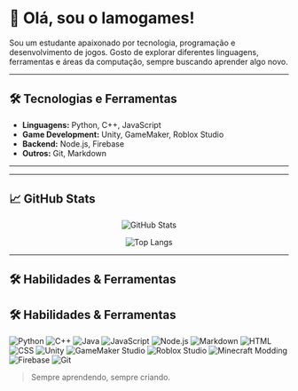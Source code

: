 # 👋 Olá, sou o lamogames!

Sou um estudante apaixonado por tecnologia, programação e desenvolvimento de jogos. Gosto de explorar diferentes linguagens, ferramentas e áreas da computação, sempre buscando aprender algo novo.

---

## 🛠️ Tecnologias e Ferramentas

- **Linguagens:** Python, C++, JavaScript
- **Game Development:** Unity, GameMaker, Roblox Studio
- **Backend:** Node.js, Firebase
- **Outros:** Git, Markdown
---

---

## 📈 GitHub Stats

<p align="center">
  <img src="https://github-readme-stats.vercel.app/api?username=lamogames&show_icons=true&theme=default" alt="GitHub Stats">
</p>

<p align="center">
  <img src="https://github-readme-stats.vercel.app/api/top-langs/?username=lamogames&layout=compact&theme=default" alt="Top Langs">
</p>

---

## 🛠️ Habilidades & Ferramentas

## 🛠️ Habilidades & Ferramentas

<p align="left">
  <!-- Linguagens -->
  <img src="https://img.shields.io/badge/Python-3776AB?style=for-the-badge&logo=python&logoColor=white" alt="Python"/>
  <img src="https://img.shields.io/badge/C++-00599C?style=for-the-badge&logo=cplusplus&logoColor=white" alt="C++"/>
  <img src="https://img.shields.io/badge/Java-007396?style=for-the-badge&logo=java&logoColor=white" alt="Java"/>
  <img src="https://img.shields.io/badge/JavaScript-F7DF1E?style=for-the-badge&logo=javascript&logoColor=black" alt="JavaScript"/>
  <img src="https://img.shields.io/badge/Node.js-339933?style=for-the-badge&logo=nodedotjs&logoColor=white" alt="Node.js"/>
  <img src="https://img.shields.io/badge/Markdown-000000?style=for-the-badge&logo=markdown&logoColor=white" alt="Markdown"/>
  <img src="https://img.shields.io/badge/HTML5-E34F26?style=for-the-badge&logo=html5&logoColor=white" alt="HTML"/>
  <img src="https://img.shields.io/badge/CSS3-1572B6?style=for-the-badge&logo=css3&logoColor=white" alt="CSS"/>

  <!-- Game Development -->
  <img src="https://img.shields.io/badge/Unity-000000?style=for-the-badge&logo=unity&logoColor=white" alt="Unity"/>
  <img src="https://img.shields.io/badge/GameMaker-000000?style=for-the-badge&logo=yoyogames&logoColor=white" alt="GameMaker Studio"/>
  <img src="https://img.shields.io/badge/Roblox-000000?style=for-the-badge&logo=roblox&logoColor=white" alt="Roblox Studio"/>
  <img src="https://img.shields.io/badge/Minecraft%20Modding-62B47A?style=for-the-badge&logo=minecraft&logoColor=white" alt="Minecraft Modding"/>

  <!-- Backend & Database -->
  <img src="https://img.shields.io/badge/Firebase-FFCA28?style=for-the-badge&logo=firebase&logoColor=black" alt="Firebase"/>

  <!-- Versionamento -->
  <img src="https://img.shields.io/badge/Git-F05032?style=for-the-badge&logo=git&logoColor=white" alt="Git"/>
</p>


> Sempre aprendendo, sempre criando.


